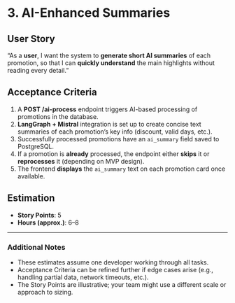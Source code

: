 # 3. AI-Enhanced Summaries

## User Story
“As a **user**, I want the system to **generate short AI summaries** of each promotion, so that I can **quickly understand** the main highlights without reading every detail.”

## Acceptance Criteria
1. A **POST /ai-process** endpoint triggers AI-based processing of promotions in the database.
2. **LangGraph + Mistral** integration is set up to create concise text summaries of each promotion’s key info (discount, valid days, etc.).
3. Successfully processed promotions have an `ai_summary` field saved to PostgreSQL.
4. If a promotion is **already** processed, the endpoint either **skips** it or **reprocesses** it (depending on MVP design).
5. The frontend **displays** the `ai_summary` text on each promotion card once available.

## Estimation
- **Story Points**: 5
- **Hours (approx.)**: 6–8

---

### Additional Notes
- These estimates assume one developer working through all tasks.
- Acceptance Criteria can be refined further if edge cases arise (e.g., handling partial data, network timeouts, etc.).
- The Story Points are illustrative; your team might use a different scale or approach to sizing.